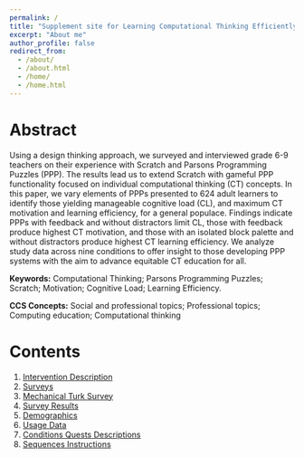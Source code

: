 ```yaml
---
permalink: /
title: "Supplement site for Learning Computational Thinking Efficiently submitted to the Twenty-Fourth Australasian Computing Education Conference"
excerpt: "About me"
author_profile: false
redirect_from: 
  - /about/
  - /about.html
  - /home/
  - /home.html
---
```


Abstract
======
Using a design thinking approach, we surveyed and interviewed
grade 6-9 teachers on their experience with Scratch and Parsons
Programming Puzzles (PPP). The results lead us to extend Scratch
with gameful PPP functionality focused on individual
computational thinking (CT) concepts. In this paper, we vary
elements of PPPs presented to 624 adult learners to identify those
yielding manageable cognitive load (CL), and maximum CT
motivation and learning efficiency, for a general populace.
Findings indicate PPPs with feedback and without distractors limit
CL, those with feedback produce highest CT motivation, and
those with an isolated block palette and without distractors
produce highest CT learning efficiency. We analyze study data
across nine conditions to offer insight to those developing PPP
systems with the aim to advance equitable CT education for all.

**Keywords:** Computational Thinking; Parsons Programming Puzzles; Scratch;
              Motivation; Cognitive Load; Learning Efficiency.

**CCS Concepts:** Social and professional topics; Professional topics; Computing
              education; Computational thinking

Contents
======
1. [Intervention Description](/intervention/)
1. [Surveys](/surveys/)
1. [Mechanical Turk Survey](/mturk_survey/)
1. [Survey Results](/survey_results/)
1. [Demographics](/demographics/)
1. [Usage Data](/usage_data/)
1. [Conditions Quests Descriptions](/conditions_quests/)
1. [Sequences Instructions](/sequences_instructions/)